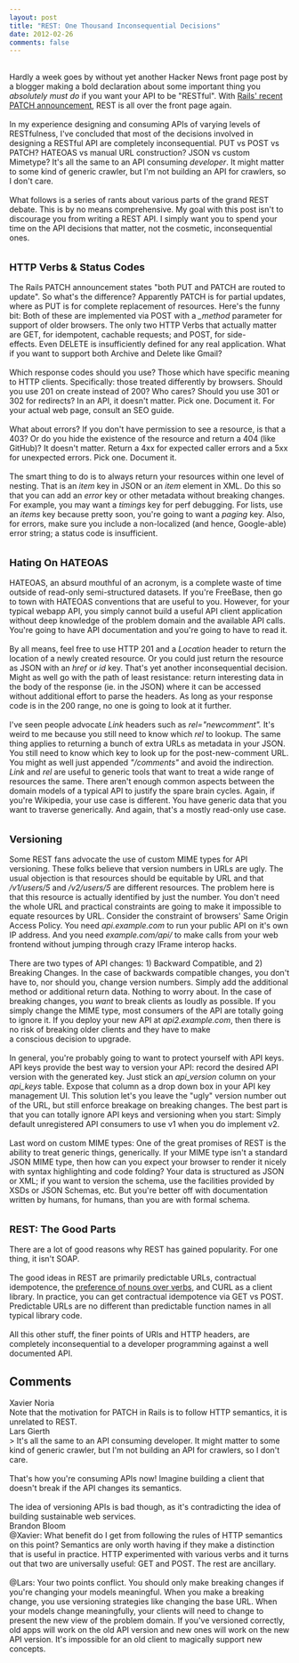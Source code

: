 ```yaml
---
layout: post
title: "REST: One Thousand Inconsequential Decisions"
date: 2012-02-26
comments: false
---
```


<div class='blogger'>
  <div class='post'>
    <br /><div>Hardly a week goes by without yet another Hacker News front page post by a blogger making a bold declaration about some important thing you <i>absolutely must do</i>&nbsp;if you want your API to be&nbsp;"RESTful". With <a href="http://weblog.rubyonrails.org/2012/2/26/edge-rails-patch-is-the-new-primary-http-method-for-updates">Rails' recent PATCH announcement</a>, REST is all over the front page again.</div><div><br /></div><div>In my experience designing and consuming APIs of varying levels of RESTfulness, I've concluded that most of the decisions involved in designing a RESTful API are completely inconsequential. PUT vs POST vs PATCH? HATEOAS vs manual URL construction? JSON vs custom Mimetype? It's all the same to an API consuming <i>developer</i>. It might matter to some kind of generic crawler, but I'm not building an API for crawlers, so I don't care.</div><div><br /></div><div>What follows is a series of rants about various parts of the grand REST debate. This is by no means comprehensive. My goal with this post isn't to discourage you from writing a REST API. I simply want you to spend your time on the API decisions that matter, not the cosmetic, inconsequential ones.</div><div><br /></div><div><br /></div><div><b><span style="font-size: large;">HTTP Verbs &amp;</span></b><b><span style="font-size: large;">&nbsp;Status Codes</span></b></div><div><br /></div><div>The Rails PATCH announcement states "both PUT and PATCH are routed to update". So what's the difference? Apparently PATCH is for partial updates, where as PUT is for complete replacement of resources. Here's the funny bit: Both of these are implemented via POST with a <i>_method</i> parameter for support of older browsers. The only two HTTP Verbs that actually matter are GET, for idempotent, cachable requests; and POST, for side-effects.&nbsp;Even DELETE is insufficiently defined for any real application. What if you want to support both Archive and Delete like Gmail?</div><div><br /></div><div>Which response codes should you use? Those which have specific meaning to HTTP clients. Specifically: those treated differently by browsers. Should you use 201 on create instead of 200? Who cares? Should you use 301 or 302 for redirects? In an API, it doesn't matter. Pick one. Document it. For your actual web page, consult an SEO guide.</div><div><br /></div><div>What about errors? If you don't have permission to see a resource, is that a 403? Or do you hide the existence of the resource and return a 404 (like GitHub)? It doesn't matter. Return a 4xx for expected caller errors and a 5xx for unexpected errors. Pick one. Document it.</div><div><br /></div><div>The smart thing to do is to always return your resources within one level of nesting. That is an <i>item</i>&nbsp;key in JSON or an <i>item&nbsp;</i>element in XML. Do this so that you can add an <i>error</i>&nbsp;key or other metadata without breaking changes. For example, you may want a <i>timings</i> key for perf debugging. For lists, use an <i>items</i>&nbsp;key because pretty soon, you're going to want a&nbsp;<i>paging</i>&nbsp;key. Also, for errors, make sure you include a non-localized (and hence, Google-able) error string; a status code is insufficient.</div><div><br /></div><div><br /></div><div><b><span style="font-size: large;">Hating On HATEOAS</span></b></div><div><br /></div><div>HATEOAS, an absurd mouthful of an acronym, is a complete waste of time outside of read-only semi-structured datasets. If you're FreeBase, then go to town with HATEOAS conventions that are useful to you. However, for your typical webapp API, you simply cannot build a useful API client application without deep knowledge of the problem domain and the available API calls. You're going to have API documentation and you're going to have to read it.</div><div><br /></div><div>By all means, feel free to use HTTP 201 and a <i>Location</i> header to return the location of a newly created resource. Or you could just return the resource as JSON with an <i>href</i>&nbsp;or <i>id</i>&nbsp;key. That's yet another inconsequential decision. Might as well go with the path of least resistance: return interesting data in the body of the response (ie. in the JSON) where it can be accessed without additional effort to parse the headers. As long as your response code is in the 200 range, no one is going to look at it further.</div><div><br /></div><div>I've seen people advocate <i>Link</i>&nbsp;headers such as <i>rel="newcomment".</i>&nbsp;It's weird to me because&nbsp;you still need to know which <i>rel</i> to lookup. The same thing applies to returning a bunch of extra URLs as metadata in your JSON. You still need to know which key to look up for the post-new-comment URL. You might as well just appended <i>"/comments"</i> and avoid the indirection. <i>Link</i> and <i>rel</i> are useful to generic tools that want to treat a wide range of resources the same. There aren't enough common aspects between the domain models of a typical API to justify the spare brain cycles. Again, if you're Wikipedia, your use case is different. You have generic data that you want to traverse generically. And again, that's a mostly read-only use case.</div><div><br /></div><div><br /></div><div><span style="font-size: large;"><b>Versioning</b></span></div><div><br /></div><div>Some REST fans advocate the use of custom MIME types for API versioning. These folks believe that version numbers in URLs are ugly. The usual objection is that resources should be&nbsp;equitable&nbsp;by URL and that <i>/v1/users/5</i>&nbsp;and <i>/v2/users/5</i>&nbsp;are different resources. The problem here is that this resource is actually identified by just the number. You don't need the whole URL and practical constraints are going to make it impossible to equate resources by URL.&nbsp;Consider the constraint of browsers' Same Origin Access Policy. You need&nbsp;<i>api.example.com</i>&nbsp;to run your public API on it's own IP address. And you need&nbsp;<i>example.com/api/</i>&nbsp;to make calls from your web frontend without jumping through crazy IFrame interop hacks.</div><div><br /></div><div>There are two types of API changes: 1) Backward Compatible, and 2) Breaking Changes. In the case of backwards compatible changes, you don't have to, nor should you, change version numbers. Simply add the additional method or additional return data. Nothing to worry about. In the case of breaking changes, you <i>want</i>&nbsp;to break clients as loudly as possible. If you simply change the MIME type, most consumers of the API are totally going to ignore it. If you deploy your new API at <i>api2.example.com</i>, then there is no risk of breaking older clients and they have to make a&nbsp;conscious&nbsp;decision to upgrade.</div><div><br /></div><div>In general, you're probably going to want to protect yourself with API keys. API keys provide the best way to version your API: record the desired API version with the generated key. Just stick an <i>api_version</i> column on your <i>api_keys</i> table. Expose that column as a drop down box in your API key management UI. This solution let's you leave the "ugly" version number out of the URL, but still enforce breakage on breaking changes. The best part is that you can totally ignore API keys and versioning when you start: Simply default unregistered API consumers to use v1 when you do implement v2.</div><div><br /></div><div><div>Last word on custom MIME types: One of the great promises of REST is the ability to treat generic things, generically. If your MIME type isn't a standard JSON MIME type, then how can you expect your browser to render it nicely with syntax highlighting and code folding? Your data is structured as JSON or XML; if you want to version the schema, use the facilities provided by XSDs or JSON Schemas, etc. But you're better off with documentation written by humans, for humans, than you are with formal schema.</div><div><br /></div></div><div><br /></div><div><div><span style="font-size: large;"><b>REST: The Good Parts</b></span></div><div><br /></div><div>There are a lot of good reasons why REST has gained popularity. For one thing, it isn't SOAP.</div><div><br /></div><div>The good ideas in REST are primarily predictable URLs, contractual idempotence, the <a href="http://news.ycombinator.com/item?id=2858712">preference of nouns over verbs</a>, and CURL as a client library.&nbsp;In practice, you can get contractual idempotence via GET vs POST. Predictable URLs are no different than predictable function names in all typical library code.</div></div><div><br /></div><div>All this other stuff, the finer points of URIs and HTTP headers, are completely inconsequential to a developer programming against a well documented API.</div>  </div>
  <h2>Comments</h2>
  <div class='comments'>
    <div class='comment'>
      <div class='author'>Xavier Noria</div>    <div class='content'>
    Note that the motivation for PATCH in Rails is to follow HTTP semantics, it is unrelated to REST.      </div>
    </div>
    <div class='comment'>
      <div class='author'>Lars Gierth</div>    <div class='content'>
    &gt; It&#39;s all the same to an API consuming developer. It might matter to some kind of generic crawler, but I&#39;m not building an API for crawlers, so I don&#39;t care.<br /><br />That&#39;s how you&#39;re consuming APIs now! Imagine building a client that doesn&#39;t break if the API changes its semantics.<br /><br />The idea of versioning APIs is bad though, as it&#39;s contradicting the idea of building sustainable web services.      </div>
    </div>
    <div class='comment'>
      <div class='author'>Brandon Bloom</div>    <div class='content'>
    @Xavier: What benefit do I get from following the rules of HTTP semantics on this point? Semantics are only worth having if they make a distinction that is useful in practice. HTTP experimented with various verbs and it turns out that two are universally useful: GET and POST. The rest are ancillary.<br /><br />@Lars: Your two points conflict. You should only make breaking changes if you&#39;re changing your models meaningful. When you make a breaking change, you use versioning strategies like changing the base URL. When your models change meaningfully, your clients will need to change to present the new view of the problem domain. If you&#39;ve versioned correctly, old apps will work on the old API version and new ones will work on the new API version. It&#39;s impossible for an old client to magically support new concepts.      </div>
    </div>
</div>
